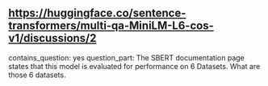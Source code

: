 ## https://huggingface.co/sentence-transformers/multi-qa-MiniLM-L6-cos-v1/discussions/2

contains_question: yes
question_part: The SBERT documentation page states that this model is evaluated for performance on 6 Datasets. What are those 6 datasets.